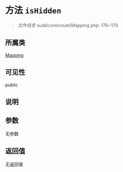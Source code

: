 # 方法 `isHidden`

> *文件信息* suda\core\route\Mapping.php: 176~179

## 所属类 

[Mapping](../Mapping.md)

## 可见性

 public 

## 说明



## 参数


无参数


## 返回值

无返回值
